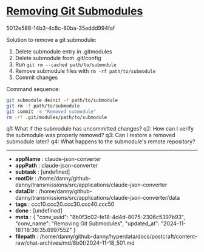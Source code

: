 # [Removing Git Submodules](https://claude.ai/chat/8b0f3c02-fe18-4d4d-8075-2306c5397b93)

5012e588-14b3-4c8c-80ba-35eddd994faf

 Solution to remove a git submodule:

1. Delete submodule entry in .gitmodules
2. Delete submodule from .git/config
3. Run `git rm --cached path/to/submodule`
4. Remove submodule files with `rm -rf path/to/submodule`
5. Commit changes

Command sequence:
```bash
git submodule deinit -f path/to/submodule
git rm -f path/to/submodule
git commit -m "Removed submodule"
rm -rf .git/modules/path/to/submodule
```

q1: What if the submodule has uncommitted changes?
q2: How can I verify the submodule was properly removed?
q3: Can I restore a removed submodule later?
q4: What happens to the submodule's remote repository?

---

* **appName** : claude-json-converter
* **appPath** : claude-json-converter
* **subtask** : [undefined]
* **rootDir** : /home/danny/github-danny/transmissions/src/applications/claude-json-converter
* **dataDir** : /home/danny/github-danny/transmissions/src/applications/claude-json-converter/data
* **tags** : ccc10.ccc20.ccc30.ccc40.ccc50
* **done** : [undefined]
* **meta** : {
  "conv_uuid": "8b0f3c02-fe18-4d4d-8075-2306c5397b93",
  "conv_name": "Removing Git Submodules",
  "updated_at": "2024-11-18T18:36:35.699755Z"
}
* **filepath** : /home/danny/github-danny/hyperdata/docs/postcraft/content-raw/chat-archives/md/8b0f/2024-11-18_501.md